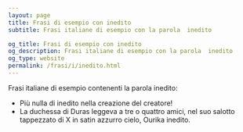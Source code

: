 ```yaml
---
layout: page
title: Frasi di esempio con inedito 
subtitle: Frasi italiane di esempio con la parola  inedito

og_title: Frasi di esempio con inedito 
og_description: Frasi italiane di esempio con la parola  inedito
og_type: website
permalink: /frasi/i/inedito.html
---
```


Frasi italiane di esempio contenenti la parola inedito:


- Più nulla di inedito nella creazione del creatore!
- La duchessa di Duras leggeva a tre o quattro amici, nel suo salotto tappezzato di X in satin azzurro cielo, Ourika inedito.
